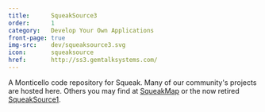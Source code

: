 ```yaml
---
title:      SqueakSource3
order:      1
category:   Develop Your Own Applications
front-page: true
img-src:    dev/squeaksource3.svg
icon:       squeaksource
href:       http://ss3.gemtalksystems.com/
---
```

A Monticello code repository for Squeak.
Many of our community's projects are hosted here.
Others you may find at [SqueakMap](http://map.squeak.org/)
or the now retired [SqueakSource1](http://squeaksource.com/).
